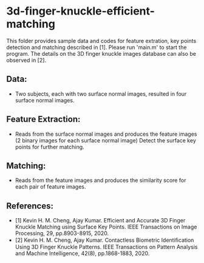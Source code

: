 # 3d-finger-knuckle-efficient-matching
This folder provides sample data and codes for feature extration, key points detection and matching described in [1]. Please run 'main.m' to start the program.
The details on the 3D finger knuckle images database can also be observed in [2].

## Data:
- Two subjects, each with two surface normal images, resulted in four surface normal images.

## Feature Extraction:
- Reads from the surface normal images and produces the feature images (2 binary images for each surface normal image)
Detect the surface key points for further matching.

## Matching:
- Reads from the feature images and produces the similarity score for each pair of feature images.

## References:
- [1] Kevin H. M. Cheng, Ajay Kumar. Efficient and Accurate 3D Finger Knuckle Matching using Surface Key Points. IEEE Transactions on Image Processing, 29, pp.8903-8915, 2020.
- [2] Kevin H. M. Cheng, Ajay Kumar. Contactless Biometric Identiﬁcation Using 3D Finger Knuckle Patterns. IEEE Transactions on Pattern Analysis and Machine Intelligence, 42(8), pp.1868-1883, 2020.
